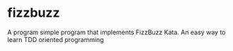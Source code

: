 # fizzbuzz

A program simple program that implements FizzBuzz Kata. An easy way to learn TDD oriented programming
